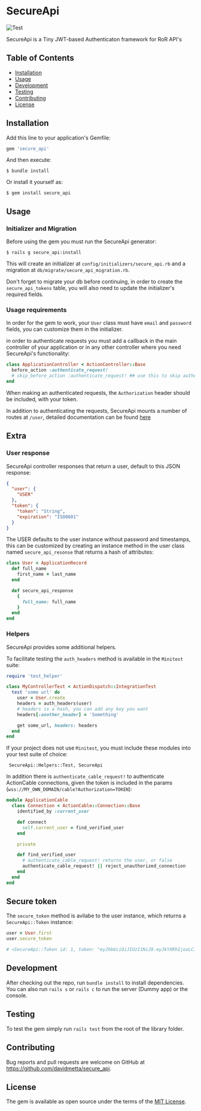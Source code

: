 # SecureApi

![Test](https://github.com/davidmetta/secure_api/workflows/Test/badge.svg)

SecureApi is a Tiny JWT-based Authenticaton framework for RoR API's

## Table of Contents
- [Installation](#installation)
- [Usage](#usage)
- [Development](#development)
- [Testing](#testing)
- [Contributing](#contributing)
- [License](#license)

## Installation

Add this line to your application's Gemfile:

```ruby
gem 'secure_api'
```

And then execute:

    $ bundle install

Or install it yourself as:

    $ gem install secure_api

## Usage

### Initializer and Migration

Before using the gem you must run the SecureApi generator:

    $ rails g secure_api:install

This will create an initializer at `config/initializers/secure_api.rb` and a migration at `db/migrate/secure_api_migration.rb`.

Don't forget to migrate your db before continuing, in order to create the `secure_api_tokens` table, you will also need to update the initializer's required fields.

### Usage requirements

In order for the gem to work, your `User` class must have `email` and `password` fields, you can customize them in the initializer.

in order to authenticate requests you must add a callback in the main controller of your application
or in any other controller where you need SecureApi's functionality:

```ruby
class ApplicationController < ActionController::Base
  before_action :authenticate_request!
  # skip_before_action :authenticate_request! ## use this to skip authentication on specific requests
end
```

When making an authenticated requests, the `Authorization` header should be included, with your token.

In addition to authenticating the requests, SecureApi mounts a number of routes at `/user`, detailed documentation can be found [here](ROUTES.md)

## Extra

### User response

SecureApi controller responses that return a user, default to this JSON response:

```JSON
{
  "user": {
    "USER"
  },
  "token": {
    "token": "String",
    "expiration": "ISO8601"
  }
}
```

The USER defaults to the user instance without password and timestamps, this can be customized by creating an instance method in the user class named `secure_api_resonse` that returns a hash of attributes:

```ruby
class User < ApplicationRecord
  def full_name
    first_name + last_name
  end

  def secure_api_response
    {
      full_name: full_name
    }
  end
end
```

### Helpers

SecureApi provides some additional helpers.

To facilitate testing the `auth_headers` method is available in the `Minitest` suite:

```ruby
require 'test_helper'

class MyControllerTest < ActionDispatch::IntegrationTest
  test 'some url' do
    user = User.create
    headers = auth_headers(user)
    # headers is a hash, you can add any key you want
    headers[:another_header] = 'Something'

    get some_url, headers: headers
  end
end

```

If your project does not use `Minitest`, you must include these modules into your test suite of choice:

     SecureApi::Helpers::Test, SecureApi

In addition there is `authenticate_cable_request!` to authenticate ActionCable connections, given the token is included in the params (`wss://MY_OWN_DOMAIN/cable?Authorization=TOKEN`):

```ruby
module ApplicationCable
  class Connection < ActionCable::Connection::Base
    identified_by :current_user

    def connect
      self.current_user = find_verified_user
    end

    private

    def find_verified_user
      # authenticate_cable_request! returns the user, or false
      authenticate_cable_request! || reject_unauthorized_connection
    end
  end
end
```

## Secure token

The `secure_token` method is avilabe to the user instance, which returns a `SecureApi::Token` instance:

```ruby
user = User.first
user.secure_token

# <SecureApi::Token id: 1, token: "eyJhbGciOiJIUzI1NiJ9.eyJkYXRhIjoxLCJleHAiOjE2MDYxM...", exp_date: "2020-11-23 13:26:13", resource_type: "User", resource_id: 1, created_at: "2020-11-22 13:26:13", updated_at: "2020-11-22 13:26:13">
```

## Development

After checking out the repo, run `bundle install` to install dependencies. You can also run `rails s` or `rails c` to run the server (Dummy app) or the console.

## Testing

To test the gem simply run `rails test` from the root of the library folder.

## Contributing

Bug reports and pull requests are welcome on GitHub at https://github.com/davidmetta/secure_api.

## License

The gem is available as open source under the terms of the [MIT License](https://opensource.org/licenses/MIT).
